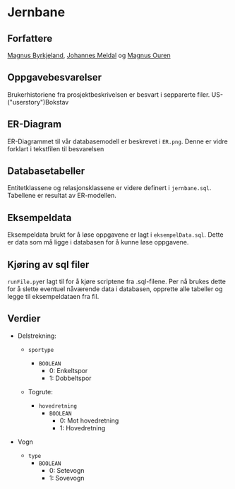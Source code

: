 # Jernbane

## Forfattere

[Magnus Byrkjeland](https://github.com/sleipner01), [Johannes Meldal](https://github.com/johannesmeldal) og [Magnus Ouren](https://github.com/magnusouren)

## Oppgavebesvarelser

Brukerhistoriene fra prosjektbeskrivelsen er besvart i sepparerte filer. US-("userstory")Bokstav

## ER-Diagram

ER-Diagrammet til vår databasemodell er beskrevet i `ER.png`. Denne er vidre forklart i tekstfilen til besvarelsen

## Databasetabeller

Entitetklassene og relasjonsklassene er videre definert i `jernbane.sql`. Tabellene er resultat av ER-modellen.

## Eksempeldata

Eksempeldata brukt for å løse oppgavene er lagt i `eksempelData.sql`. Dette er data som må ligge i databasen for å kunne løse oppgavene.

## Kjøring av sql filer

`runFile.py`er lagt til for å kjøre scriptene fra .sql-filene. Per nå brukes dette for å slette eventuel nåværende data i databasen, opprette alle tabeller og legge til eksempeldataen fra fil.

## Verdier
 - Delstrekning:
   - `sportype`
     - `BOOLEAN`
       - 0: Enkeltspor
       - 1: Dobbeltspor

   - Togrute:
     - `hovedretning`
       - `BOOLEAN`
         - 0: Mot hovedretning
         - 1: Hovedretning  

  - Vogn
    - `type`
      - `BOOLEAN`
        - 0: Setevogn
        - 1: Sovevogn